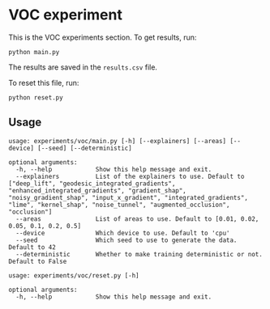 # VOC experiment

This is the VOC experiments section. To get results, run:

```shell script
python main.py
```

The results are saved in the `results.csv` file.

To reset this file, run:

```shell script
python reset.py
```

## Usage

```
usage: experiments/voc/main.py [-h] [--explainers] [--areas] [--device] [--seed] [--deterministic]

optional arguments:
  -h, --help            Show this help message and exit.
  --explainers          List of the explainers to use. Default to ["deep_lift", "geodesic_integrated_gradients", "enhanced_integrated_gradients", "gradient_shap", "noisy_gradient_shap", "input_x_gradient", "integrated_gradients", "lime", "kernel_shap", "noise_tunnel", "augmented_occlusion", "occlusion"]
  --areas               List of areas to use. Default to [0.01, 0.02, 0.05, 0.1, 0.2, 0.5]
  --device              Which device to use. Default to 'cpu'
  --seed                Which seed to use to generate the data. Default to 42
  --deterministic       Whether to make training deterministic or not. Default to False
```

```
usage: experiments/voc/reset.py [-h]

optional arguments:
  -h, --help            Show this help message and exit.
```

